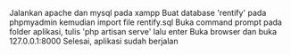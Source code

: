 Jalankan apache dan mysql pada xampp
Buat database 'rentify' pada phpmyadmin kemudian import file rentify.sql
Buka command prompt pada folder aplikasi, tulis 'php artisan serve' lalu enter
Buka browser dan buka 127.0.0.1:8000
Selesai, aplikasi sudah berjalan
